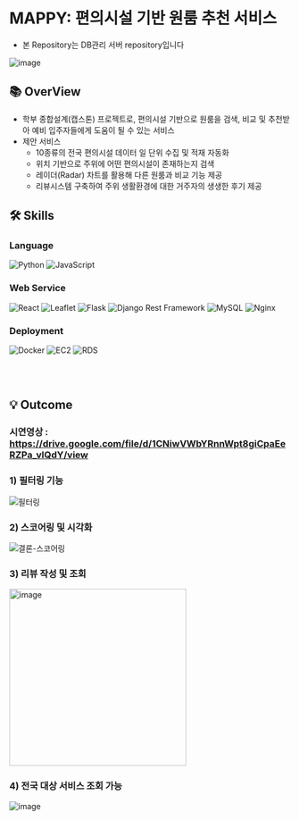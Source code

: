 # MAPPY: 편의시설 기반 원룸 추천 서비스
- 본 Repository는 DB관리 서버 repository입니다

![image](https://github.com/chestnut1717/studio_DB_deployment/assets/62554639/e8bac62d-d06a-4ccb-a2bd-d4ea66794bd0)




## 📚 OverView
- 학부 종합설계(캡스톤) 프로젝트로, 편의시설 기반으로 원룸을 검색, 비교 및 추천받아 예비 입주자들에게 도움이 될 수 있는 서비스
- 제안 서비스
  - 10종류의 전국 편의시설 데이터 일 단위 수집 및 적재 자동화
  - 위치 기반으로 주위에 어떤 편의시설이 존재하는지 검색
  - 레이더(Radar) 차트를 활용해 다른 원룸과 비교 기능 제공
  - 리뷰시스템 구축하여 주위 생활환경에 대한 거주자의 생생한 후기 제공


## 🛠️ Skills

<div>
<h3>Language</h3>
<img alt="Python" src="https://img.shields.io/badge/Python-3776AB?style=for-the-badge&logo=python&logoColor=white">
<img alt="JavaScript" src="https://img.shields.io/badge/JavaScript-F7DF1E?style=for-the-badge&logo=javascript&logoColor=black">
</div>


<div>
<h3>Web Service</h3>
<img alt="React" src="https://img.shields.io/badge/React-61DAFB?style=for-the-badge&logo=react&logoColor=white">
<img alt="Leaflet" src="https://img.shields.io/badge/Leaflet-199900?style=for-the-badge&logo=leaflet&logoColor=white">
<img alt="Flask" src="https://img.shields.io/badge/Flask-000000?style=for-the-badge&logo=flask&logoColor=white">
<img alt="Django Rest Framework" src="https://img.shields.io/badge/Django_Rest_Framework-092E20?style=for-the-badge&logo=django&logoColor=white">
<img alt="MySQL" src="https://img.shields.io/badge/MySQL-4479A1?style=for-the-badge&logo=mysql&logoColor=white">
<img alt="Nginx" src="https://img.shields.io/badge/Nginx-009639?style=for-the-badge&logo=nginx&logoColor=white">
</div>


<div>
<h3>Deployment</h3>
<img alt="Docker" src="https://img.shields.io/badge/Docker-2496ED?style=for-the-badge&logo=docker&logoColor=white">
<img alt="EC2" src="https://img.shields.io/badge/EC2-bd8f13?style=for-the-badge&logo=amazon-aws&logoColor=white">
<img alt="RDS" src="https://img.shields.io/badge/RDS-6708a6?style=for-the-badge&logo=amazon-aws&logoColor=white">
</div>

<br></br>



## 💡 Outcome

### 시연영상 : https://drive.google.com/file/d/1CNiwVWbYRnnWpt8giCpaEeRZPa_vlQdY/view

### 1) 필터링 기능
![필터링](https://github.com/chestnut1717/studio_DB_deployment/assets/62554639/646b62d8-fb3c-468d-a25b-53363407a112)


### 2) 스코어링 및 시각화
![결론-스코어링](https://github.com/chestnut1717/studio_DB_deployment/assets/62554639/7f37b3a3-f478-43de-8e92-434ba0e38c23)


### 3) 리뷰 작성 및 조회
<img width="317" alt="image" src="https://github.com/chestnut1717/studio_DB_deployment/assets/62554639/362c37a7-b1a0-48fc-974e-3d3b1477e43f">


### 4) 전국 대상 서비스 조회 가능
![image](https://github.com/chestnut1717/studio_DB_deployment/assets/62554639/d7245ba1-d3aa-4401-8293-f9eaa0c664bc)




